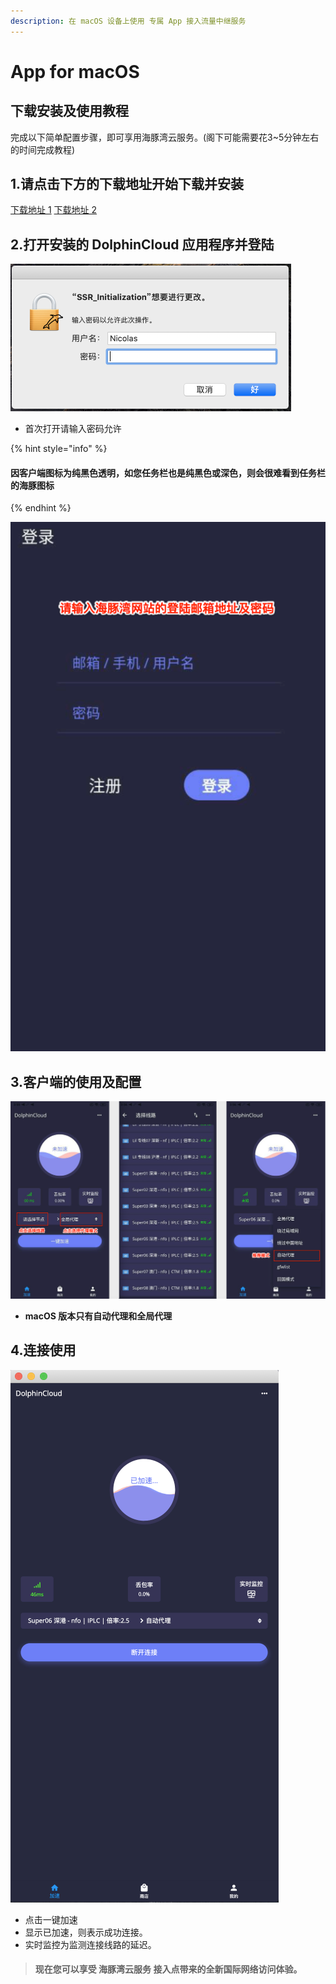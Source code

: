 ```yaml
---
description: 在 macOS 设备上使用 专属 App 接入流量中继服务
---
```


# App for macOS

## 下载安装及使用教程

完成以下简单配置步骤，即可享用海豚湾云服务。\(阁下可能需要花3~5分钟左右的时间完成教程\)

## 1.请点击下方的下载地址开始下载并安装

[下载地址 1](https://oss-hitun.sgp1.cdn.digitaloceanspaces.com/app/%E6%B5%B7%E8%B1%9A%E6%B9%BE.dmg)    [下载地址 2](http://app.hitun.me/%E6%B5%B7%E8%B1%9A%E6%B9%BE.dmg)

## 2.打开安装的 DolphinCloud 应用程序并登陆

![](../../.gitbook/assets/image%20%2859%29.png)

* 首次打开请输入密码允许

{% hint style="info" %}
#### 因客户端图标为纯黑色透明，如您任务栏也是纯黑色或深色，则会很难看到任务栏的海豚图标
{% endhint %}

![](../../.gitbook/assets/screenshot.png)

## **3.客户端的使用及配置**

![](../../.gitbook/assets/2.png)

* **macOS 版本只有自动代理和全局代理**

## **4.连接使用**

![](../../.gitbook/assets/image%20%284%29.png)

* 点击一键加速
* 显示已加速，则表示成功连接。
* 实时监控为监测连接线路的延迟。

> #### 现在您可以享受 海豚湾云服务 接入点带来的全新国际网络访问体验。

